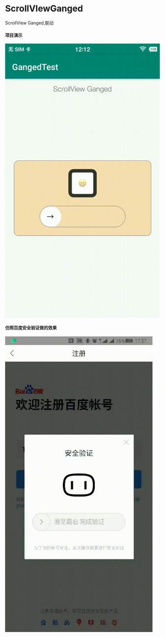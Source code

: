 # ScrollVIewGanged
ScrollView Ganged,联动


#### 项目演示
![sample.gif](https://github.com/wangyao5018/ScrollVIewGanged/blob/develop/sample.gif?raw=true)

#### 仿照百度安全验证做的效果
![reference.gif](https://github.com/wangyao5018/ScrollVIewGanged/blob/develop/reference.gif?raw=true)